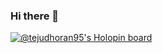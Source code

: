 ### Hi there 👋
[![@tejudhoran95's Holopin board](https://holopin.me/tejudhoran95)](https://holopin.io/@tejudhoran95)

<!--
**tejudhoran95/tejudhoran95** is a ✨ _special_ ✨ repository because its `README.md` (this file) appears on your GitHub profile.

Here are some ideas to get you started:

- 🔭 I’m currently working on ...
- 🌱 I’m currently learning ...
- 👯 I’m looking to collaborate on ...
- 🤔 I’m looking for help with ...
- 💬 Ask me about ...
- 📫 How to reach me: ...
- 😄 Pronouns: ...
- ⚡ Fun fact: ...
-->
